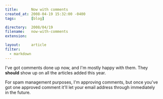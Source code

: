 ```yaml
---
title:      Now with comments
created_at: 2008-04-19 15:32:00 -0400
tags:       [blog]

directory:  2008/04/19
filename:   now-with-comments
extension:  

layout:     article
filter:
  - markdown
---
```

I've got comments done up now, and I'm mostly happy with them.  They **should** show up on all the articles added this year.

For spam management purposes, I'm approving comments, but once you've got one approved comment it'll let your email address through immediately in the future.

